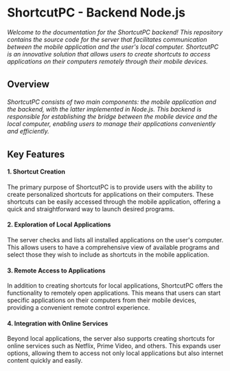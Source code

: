 # ShortcutPC - Backend Node.js

###### Welcome to the documentation for the ShortcutPC backend! This repository contains the source code for the server that facilitates communication between the mobile application and the user's local computer. ShortcutPC is an innovative solution that allows users to create shortcuts to access applications on their computers remotely through their mobile devices.


## Overview

###### ShortcutPC consists of two main components: the mobile application and the backend, with the latter implemented in Node.js. This backend is responsible for establishing the bridge between the mobile device and the local computer, enabling users to manage their applications conveniently and efficiently.

## Key Features

#### 1. Shortcut Creation
The primary purpose of ShortcutPC is to provide users with the ability to create personalized shortcuts for applications on their computers. These shortcuts can be easily accessed through the mobile application, offering a quick and straightforward way to launch desired programs.

#### 2. Exploration of Local Applications
The server checks and lists all installed applications on the user's computer. This allows users to have a comprehensive view of available programs and select those they wish to include as shortcuts in the mobile application.

#### 3. Remote Access to Applications
In addition to creating shortcuts for local applications, ShortcutPC offers the functionality to remotely open applications. This means that users can start specific applications on their computers from their mobile devices, providing a convenient remote control experience.

#### 4. Integration with Online Services
Beyond local applications, the server also supports creating shortcuts for online services such as Netflix, Prime Video, and others. This expands user options, allowing them to access not only local applications but also internet content quickly and easily.